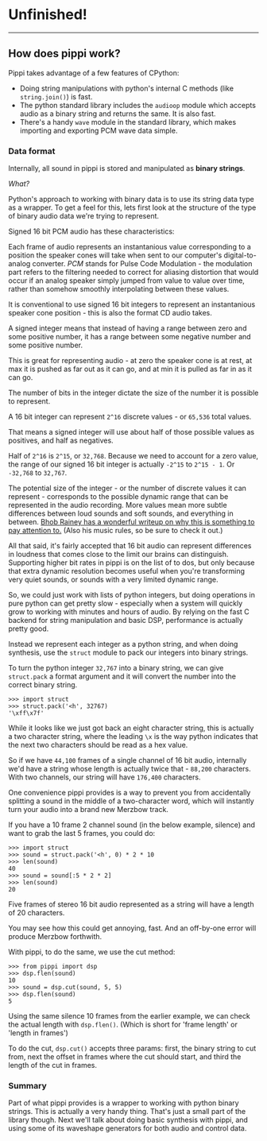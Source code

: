 # Unfinished!

---

## How does pippi work?

Pippi takes advantage of a few features of CPython:

- Doing string manipulations with python's internal C methods (like `string.join()`) is fast.
- The python standard library includes the `audioop` module which accepts audio as a binary string and returns the same. It is also fast.
- There's a handy `wave` module in the standard library, which makes importing and exporting PCM wave data simple.

### Data format

Internally, all sound in pippi is stored and manipulated as **binary strings**. 

*What?*

Python's approach to working with binary data is to use its string data type as a wrapper. To get a 
feel for this, lets first look at the structure of the type of binary audio data we're trying to represent.

Signed 16 bit PCM audio has these characteristics:

Each frame of audio represents an instantanious value corresponding to a position the speaker cones will take 
when sent to our computer's digital-to-analog converter. *PCM* stands for Pulse Code Modulation - the modulation 
part refers to the filtering needed to correct for aliasing distortion that would occur if an analog speaker simply 
jumped from value to value over time, rather than somehow smoothly interpolating between these values.

It is conventional to use signed 16 bit integers to represent an instantanious speaker cone position - this 
is also the format CD audio takes.

A signed integer means that instead of having a range between zero and some positive number, it has a range 
between some negative number and some positive number.

This is great for representing audio - at zero the speaker cone is at rest, at max it is pushed as far out as 
it can go, and at min it is pulled as far in as it can go.

The number of bits in the integer dictate the size of the number it is possible to represent.

A 16 bit integer can represent `2^16` discrete values - or `65,536` total values.

That means a signed integer will use about half of those possible values as positives, and half as negatives.

Half of `2^16` is `2^15`, or `32,768`. Because we need to account for a zero value, the range of our signed 16 bit integer 
is actually `-2^15` to `2^15 - 1`. Or `-32,768` to `32,767`.

The potential size of the integer - or the number of discrete values it can represent - corresponds to the 
possible dynamic range that can be represented in the audio recording. More values mean more subtle differences 
between loud sounds and soft sounds, and everything in between. [Bhob Rainey has a wonderful writeup on why this 
is something to pay attention to.](http://bhobrainey.wordpress.com/2010/08/04/selected-occasions-of-handsome-deceit/) (Also 
his music rules, so be sure to check it out.)

All that said, it's fairly accepted that 16 bit audio can represent differences in loudness that comes close to the 
limit our brains can distinguish. Supporting higher bit rates in pippi is on the list of to dos, but only because that 
extra dynamic resolution becomes useful when you're transforming very quiet sounds, or sounds with a very limited dynamic range.

So, we could just work with lists of python integers, but doing operations in pure python can get pretty slow - 
especially when a system will quickly grow to working with minutes and hours of audio. By relying on the fast C 
backend for string manipulation and basic DSP, performance is actually pretty good.

Instead we represent each integer as a python string, and when doing synthesis, use the `struct` module to 
pack our integers into binary strings.

To turn the python integer `32,767` into a binary string, we can give `struct.pack` a format argument and 
it will convert the number into the correct binary string.

    >>> import struct
    >>> struct.pack('<h', 32767)
    '\xff\x7f'

While it looks like we just got back an eight character string, this is actually a two character string, 
where the leading `\x` is the way python indicates that the next two characters should be read as a hex value.

So if we have `44,100` frames of a single channel of 16 bit audio, internally we'd have a string whose length 
is actually twice that - `88,200` characters. With two channels, our string will have `176,400` characters.

One convenience pippi provides is a way to prevent you from accidentally splitting a sound in the middle 
of a two-character word, which will instantly turn your audio into a brand new Merzbow track.

If you have a 10 frame 2 channel sound (in the below example, silence) and want to grab the last 5 frames, 
you could do:

    >>> import struct
    >>> sound = struct.pack('<h', 0) * 2 * 10
    >>> len(sound)
    40
    >>> sound = sound[:5 * 2 * 2]
    >>> len(sound)
    20

Five frames of stereo 16 bit audio represented as a string will have a length of 20 characters.

You may see how this could get annoying, fast. And an off-by-one error will produce Merzbow forthwith.

With pippi, to do the same, we use the cut method:

    >>> from pippi import dsp
    >>> dsp.flen(sound)
    10
    >>> sound = dsp.cut(sound, 5, 5)
    >>> dsp.flen(sound)
    5 

Using the same silence 10 frames from the earlier example, we can check the actual length with `dsp.flen()`. 
(Which is short for 'frame length' or 'length in frames')

To do the cut, `dsp.cut()` accepts three params: first, the binary string to cut from, next the offset in frames 
where the cut should start, and third the length of the cut in frames. 

### Summary

Part of what pippi provides is a wrapper to working with python binary strings. This is actually a very handy thing.
That's just a small part of the library though. Next we'll talk about doing basic synthesis with pippi, and using some of 
its waveshape generators for both audio and control data.
